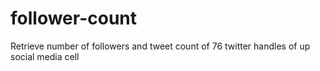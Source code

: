 # follower-count
Retrieve number of followers and tweet count of 76 twitter handles of up social media cell 
